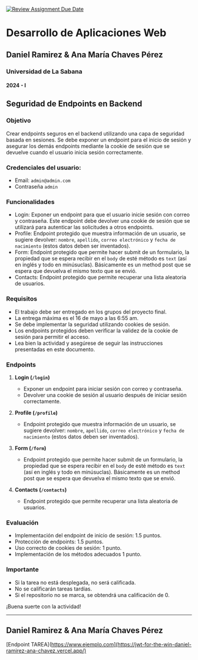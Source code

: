 [![Review Assignment Due Date](https://classroom.github.com/assets/deadline-readme-button-24ddc0f5d75046c5622901739e7c5dd533143b0c8e959d652212380cedb1ea36.svg)](https://classroom.github.com/a/ajKCO3Oe)
# Desarrollo de Aplicaciones Web
## Daniel Ramirez & Ana María Chaves Pérez
### Universidad de La Sabana
#### 2024 - I

## Seguridad de Endpoints en Backend

### Objetivo
Crear endpoints seguros en el backend utilizando una capa de seguridad basada en sesiones. Se debe exponer un endpoint para el inicio de sesión y asegurar los demás endpoints mediante la cookie de sesión que se devuelve cuando el usuario inicia sesión correctamente.

### Credenciales del usuario:
-  Email: `admin@admin.com`
-  Contraseña `admin`

### Funcionalidades
- Login: Exponer un endpoint para que el usuario inicie sesión con correo y contraseña. Este endpoint debe devolver una cookie de sesión que se utilizará para autenticar las solicitudes a otros endpoints.
- Profile: Endpoint protegido que muestra información de un usuario, se sugiere devolver: `nombre`, `apellido`, `correo electrónico` y `fecha de nacimiento` (estos datos deben ser inventados).
- Form: Endpoint protegido que permite hacer submit de un formulario, la propiedad que se espera recibir en el `body` de esté método es `text` (así en inglés y todo en minúsuclas). Básicamente es un method post que se espera que devuelva el mismo texto que se envió.
- Contacts: Endpoint protegido que permite recuperar una lista aleatoria de usuarios.

### Requisitos
- El trabajo debe ser entregado en los grupos del proyecto final.
- La entrega máxima es el 16 de mayo a las 6:55 am.
- Se debe implementar la seguridad utilizando cookies de sesión.
- Los endpoints protegidos deben verificar la validez de la cookie de sesión para permitir el acceso.
- Lea bien la actividad y asegúrese de seguir las instrucciones presentadas en este documento.

### Endpoints
1. **Login (`/login`)**
   - Exponer un endpoint para iniciar sesión con correo y contraseña.
   - Devolver una cookie de sesión al usuario después de iniciar sesión correctamente.

2. **Profile (`/profile`)**
   - Endpoint protegido que muestra información de un usuario, se sugiere devolver: `nombre`, `apellido`, `correo electrónico` y `fecha de nacimiento` (estos datos deben ser inventados).

3. **Form (`/form`)**
   - Endpoint protegido que permite hacer submit de un formulario, la propiedad que se espera recibir en el `body` de esté método es `text` (así en inglés y todo en minúsuclas). Básicamente es un method post que se espera que devuelva el mismo texto que se envió.

4. **Contacts (`/contacts`)**
   - Endpoint protegido que permite recuperar una lista aleatoria de usuarios.

### Evaluación
- Implementación del endpoint de inicio de sesión: 1.5 puntos.
- Protección de endpoints: 1.5 puntos.
- Uso correcto de cookies de sesión: 1 punto.
- Implementación de los métodos adecuados 1 punto.

### Importante
- Si la tarea no está desplegada, no será calificada.
- No se calificarán tareas tardías.
- Si el repositorio no se marca, se obtendrá una calificación de 0.

¡Buena suerte con la actividad! 

_____________________________________________________________________________________________________________________________________________________________________________________________________________________

## Daniel Ramirez & Ana María Chaves Pérez

[Endpoint TAREA](https://www.ejemplo.com](https://jwt-for-the-win-daniel-ramirez-ana-chavez.vercel.app/)

